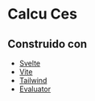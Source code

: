 # Calcu Ces 
## Construido con 
* [Svelte](https://svelte.dev/ "Svelte para programar")
* [Vite](https://vitejs.dev/ )
* [Tailwind](https://tailwindcss.com/ "Desarrolla tus estilos css")
* [Evaluator](https://github.com/alecrios/evaluator.js "Evaluator programa de cálculo")



